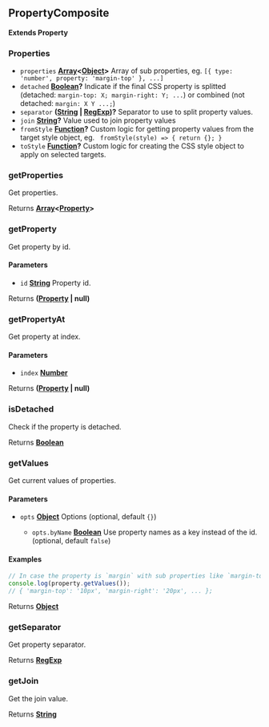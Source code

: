 <!-- Generated by documentation.js. Update this documentation by updating the source code. -->

## PropertyComposite

**Extends Property**

### Properties

*   `properties` **[Array][1]<[Object][2]>** Array of sub properties, eg. `[{ type: 'number', property: 'margin-top' }, ...]`
*   `detached` **[Boolean][3]?** Indicate if the final CSS property is splitted (detached: `margin-top: X; margin-right: Y; ...`) or combined (not detached: `margin: X Y ...;`)
*   `separator` **([String][4] | [RegExp][5])?** Separator to use to split property values.
*   `join` **[String][4]?** Value used to join property values
*   `fromStyle` **[Function][6]?** Custom logic for getting property values from the target style object, eg.
    `  fromStyle(style) => {
       return {};
     } `
*   `toStyle` **[Function][6]?** Custom logic for creating the CSS style object to apply on selected targets.

### getProperties

Get properties.

Returns **[Array][1]<[Property]>** 

### getProperty

Get property by id.

#### Parameters

*   `id` **[String][4]** Property id.

Returns **([Property] | null)** 

### getPropertyAt

Get property at index.

#### Parameters

*   `index` **[Number][7]** 

Returns **([Property] | null)** 

### isDetached

Check if the property is detached.

Returns **[Boolean][3]** 

### getValues

Get current values of properties.

#### Parameters

*   `opts` **[Object][2]** Options (optional, default `{}`)

    *   `opts.byName` **[Boolean][3]** Use property names as a key instead of the id. (optional, default `false`)

#### Examples

```javascript
// In case the property is `margin` with sub properties like `margin-top`, `margin-right`, etc.
console.log(property.getValues());
// { 'margin-top': '10px', 'margin-right': '20px', ... };
```

Returns **[Object][2]** 

### getSeparator

Get property separator.

Returns **[RegExp][5]** 

### getJoin

Get the join value.

Returns **[String][4]** 

##

[Property]: property.html

[1]: https://developer.mozilla.org/docs/Web/JavaScript/Reference/Global_Objects/Array

[2]: https://developer.mozilla.org/docs/Web/JavaScript/Reference/Global_Objects/Object

[3]: https://developer.mozilla.org/docs/Web/JavaScript/Reference/Global_Objects/Boolean

[4]: https://developer.mozilla.org/docs/Web/JavaScript/Reference/Global_Objects/String

[5]: https://developer.mozilla.org/docs/Web/JavaScript/Reference/Global_Objects/RegExp

[6]: https://developer.mozilla.org/docs/Web/JavaScript/Reference/Statements/function

[7]: https://developer.mozilla.org/docs/Web/JavaScript/Reference/Global_Objects/Number
